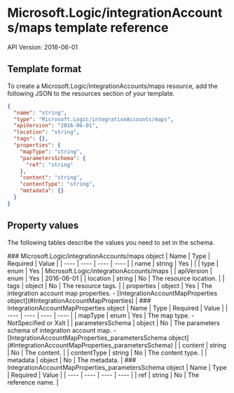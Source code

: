 # Microsoft.Logic/integrationAccounts/maps template reference
API Version: 2016-06-01
## Template format

To create a Microsoft.Logic/integrationAccounts/maps resource, add the following JSON to the resources section of your template.

```json
{
  "name": "string",
  "type": "Microsoft.Logic/integrationAccounts/maps",
  "apiVersion": "2016-06-01",
  "location": "string",
  "tags": {},
  "properties": {
    "mapType": "string",
    "parametersSchema": {
      "ref": "string"
    },
    "content": "string",
    "contentType": "string",
    "metadata": {}
  }
}
```
## Property values

The following tables describe the values you need to set in the schema.

<a id="Microsoft.Logic/integrationAccounts/maps" />
### Microsoft.Logic/integrationAccounts/maps object
|  Name | Type | Required | Value |
|  ---- | ---- | ---- | ---- |
|  name | string | Yes |  |
|  type | enum | Yes | Microsoft.Logic/integrationAccounts/maps |
|  apiVersion | enum | Yes | 2016-06-01 |
|  location | string | No | The resource location. |
|  tags | object | No | The resource tags. |
|  properties | object | Yes | The integration account map properties. - [IntegrationAccountMapProperties object](#IntegrationAccountMapProperties) |


<a id="IntegrationAccountMapProperties" />
### IntegrationAccountMapProperties object
|  Name | Type | Required | Value |
|  ---- | ---- | ---- | ---- |
|  mapType | enum | Yes | The map type. - NotSpecified or Xslt |
|  parametersSchema | object | No | The parameters schema of integration account map. - [IntegrationAccountMapProperties_parametersSchema object](#IntegrationAccountMapProperties_parametersSchema) |
|  content | string | No | The content. |
|  contentType | string | No | The content type. |
|  metadata | object | No | The metadata. |


<a id="IntegrationAccountMapProperties_parametersSchema" />
### IntegrationAccountMapProperties_parametersSchema object
|  Name | Type | Required | Value |
|  ---- | ---- | ---- | ---- |
|  ref | string | No | The reference name. |


